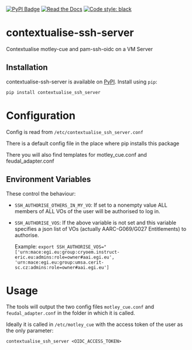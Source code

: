 [![PyPI Badge](https://img.shields.io/pypi/v/contextualise_ssh_server.svg)](https://pypi.python.org/pypi/contextualise_ssh_server)
[![Read the Docs](https://readthedocs.org/projects/contextualise-ssh-server/badge/?version=latest)](https://contextualise-ssh-server.readthedocs.io/en/latest/?version=latest)
[![Code style: black](https://img.shields.io/badge/code%20style-black-000000.svg)](https://github.com/psf/black)

# contextualise-ssh-server
Contextualise motley-cue and pam-ssh-oidc on a VM Server

## Installation
contextualise-ssh-server is available on [PyPI](https://pypi.org/project/contextualise_ssh_server/). Install using `pip`:
```
pip install contextualise_ssh_server
```


# Configuration

Config is read from `/etc/contextualise_ssh_server.conf` 

There is a default config file in the place where pip installs this package

There you will also find templates for motley_cue.conf and feudal_adapter.conf


## Environment Variables

These control the behaviour:

- `SSH_AUTHORISE_OTHERS_IN_MY_VO`: If set to a nonempty value ALL members of
    ALL VOs of the user will be authorised to log in.


- `SSH_AUTHORISE_VOS`: If the above variable is not set and this variable
    specifies a json list of VOs (actually AARC-G069/G027 Entitlements) to
    authorise. 

    Example:
    `export SSH_AUTHORISE_VOS="['urn:mace:egi.eu:group:cryoem.instruct-eric.eu:admins:role=owner#aai.egi.eu', 'urn:mace:egi.eu:group:umsa.cerit-sc.cz:admins:role=owner#aai.egi.eu']`

# Usage

The tools will output the two config files `motley_cue.conf` and
`feudal_adapter.conf` in the folder in which it is called.

Ideally it is called in `/etc/motley_cue` with the access token of the
user as the only parameter:

`contextualise_ssh_server <OIDC_ACCESS_TOKEN>`
